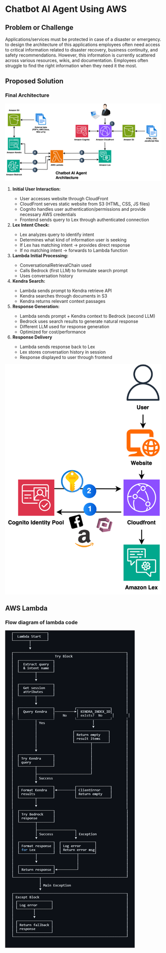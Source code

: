<h1>Chatbot AI Agent Using AWS</h1>
<h2>Problem or Challenge</h2>
<p>Applications/services must be protected in case of a disaster or emergency. to design the architecture of this applications employees often need access to critical information related to disaster recovery, business continuity, and safety recommendations. However, this information is currently scattered across various resources, wikis, and documentation. Employees often struggle to find the right information when they need it the most.</p>
<h2>Proposed Solution</h2>
<h3>Final Architecture</h3>
<img src= "Chatbot_AI_Agent.png">
<ol>
  <li><strong>Initial User Interaction:</strong></li>
  <ul>
    <li>User accesses website through CloudFront</li>
    <li>CloudFront serves static website from S3 (HTML, CSS, JS files)</li>
    <li>Cognito handles user authentication/permissions and provide necessary AWS credentials</li>
    <li>Frontend sends query to Lex through authenticated connection</li>
  </ul>
  <li><strong>Lex Intent Check:</strong></li>
  <ul>
    <li>Lex analyzes query to identify intent</li>
    <li>Determines what kind of information user is seeking</li>
    <li>If Lex has matching intent → provides direct response</li>
    <li>If no matching intent → forwards to Lambda function</li>
  </ul>
  <li><strong>Lambda Initial Processing:</strong></li>
  <ul>
    <li>ConversationalRetrievalChain used</li>
    <li>Calls Bedrock (first LLM) to formulate search prompt</li>
    <li>Uses conversation history</li>
  </ul>
  <li><strong>Kendra Search:</strong></li>
  <ul>
    <li>Lambda sends prompt to Kendra retrieve API</li>
    <li>Kendra searches through documents in S3</li>
    <li>Kendra returns relevant context passages</li>
  </ul>
  <li><strong>Response Generation:</strong></li>
  <ul>
    <li>Lambda sends prompt + Kendra context to Bedrock (second LLM)</li>
    <li>Bedrock uses search results to generate natural response</li>
    <li>Different LLM used for response generation</li>
    <li>Optimized for cost/performance</li>
  </ul>
  <li><strong>Response Delivery</strong></li>
  <ul>
    <li>Lambda sends response back to Lex</li>
    <li>Lex stores conversation history in session</li>
    <li>Response displayed to user through frontend</li>
  </ul>
</ol>
<img src="Congnito_user_access.png">
<h2>AWS Lambda</h2>
<h3>Flow diagram of lambda code</h3>
<img src="FlowDiagram.png">
